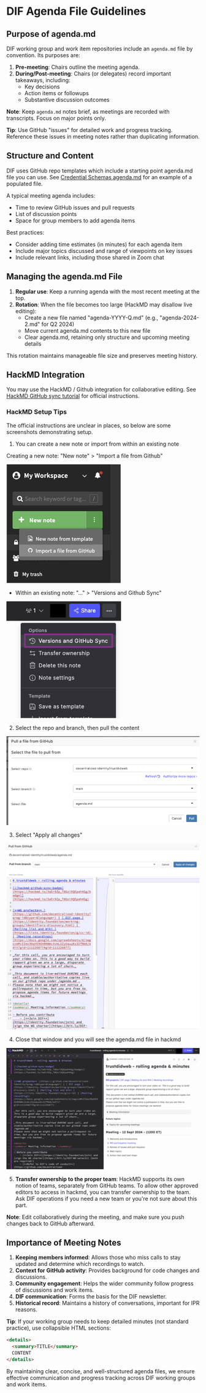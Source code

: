 # DIF Agenda File Guidelines

## Purpose of agenda.md

DIF working group and work item repositories include an `agenda.md` file by convention. Its purposes are:

1. **Pre-meeting**: Chairs outline the meeting agenda.
2. **During/Post-meeting**: Chairs (or delegates) record important takeaways, including:
   - Key decisions
   - Action items or followups
   - Substantive discussion outcomes

**Note**: Keep `agenda.md` notes brief, as meetings are recorded with transcripts. Focus on major points only.

**Tip**: Use GitHub "issues" for detailed work and progress tracking. Reference these issues in meeting notes rather than duplicating information.

## Structure and Content

DIF uses GitHub repo templates which include a starting point agenda.md file you can use. See [Credential Schemas agenda.md](https://github.com/decentralized-identity/credential-schemas/blob/main/AGENDA.md) for an example of a populated file.

A typical meeting agenda includes:

- Time to review GitHub issues and pull requests
- List of discussion points
- Space for group members to add agenda items

Best practices:

- Consider adding time estimates (in minutes) for each agenda item
- Include major topics discussed and range of viewpoints on key issues
- Include relevant links, including those shared in Zoom chat

## Managing the agenda.md File

1. **Regular use**: Keep a running agenda with the most recent meeting at the top.
2. **Rotation**: When the file becomes too large (HackMD may disallow live editing):
   - Create a new file named "agenda-YYYY-Q.md" (e.g., "agenda-2024-2.md" for Q2 2024)
   - Move current agenda.md contents to this new file
   - Clear agenda.md, retaining only structure and upcoming meeting details

This rotation maintains manageable file size and preserves meeting history.

## HackMD Integration

You may use the HackMD / Github integration for collaborative editing. See [HackMD GitHub sync tutorial](https://hackmd.io/c/tutorials/%2F%40docs%2Fsync-a-note-with-github) for official instructions.

### HackMD Setup Tips

The official instructions are unclear in places, so below are some screenshots demonstrating setup.

1. You can create a new note or import from within an existing note

Creating a new note: "New note" > "Import a file from Github"

![Importing from GitHub into a new note](./img/import_from_gh.png "Importing from GitHub into a new note")

- Within an existing note: "..." > "Versions and Github Sync"

![Importing from GitHub into an existing note](./img/sync_menu.png "Importing from GitHub into an existing note")

2. Select the repo and branch, then pull the content

![Select the GitHub repo and branch](./img/pull_repo.png "Select the GitHub repo and branch")

3. Select "Apply all changes"

![Apply all changes](./img/apply_all_changes.png "Apply all changes")

4. Close that window and you will see the agenda.md file in hackmd

![Example of TDW agenda.md file in HackMD](./img/tdw_agenda_hackmd.png "Example of TDW agenda.md file in HackMD")

5. **Transfer ownership to the proper team**: HackMD supports its own notion of teams, separately from GitHub teams. To allow other approved editors to access in hackmd, you can transfer ownership to the team. Ask DIF operations if you need a new team or you're not sure about this part.

**Note**: Edit collaboratively during the meeting, and make sure you push changes back to GitHub afterward.

## Importance of Meeting Notes

1. **Keeping members informed**: Allows those who miss calls to stay updated and determine which recordings to watch.
2. **Context for GitHub activity**: Provides background for code changes and discussions.
3. **Community engagement**: Helps the wider community follow progress of discussions and work items.
4. **DIF communication**: Forms the basis for the DIF newsletter.
5. **Historical record**: Maintains a history of conversations, important for IPR reasons.

**Tip**: If your working group needs to keep detailed minutes (not standard practice), use collapsible HTML sections:

```html
<details>
  <summary>TITLE</summary>
  CONTENT
</details>
```

By maintaining clear, concise, and well-structured agenda files, we ensure effective communication and progress tracking across DIF working groups and work items.
